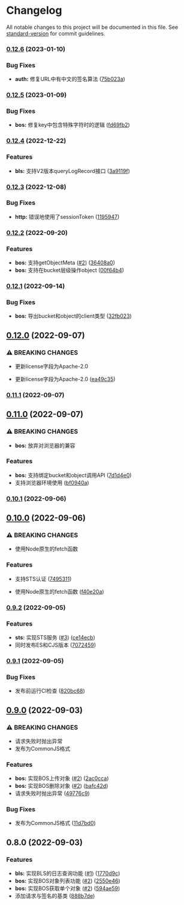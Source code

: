 # Changelog

All notable changes to this project will be documented in this file. See [standard-version](https://github.com/conventional-changelog/standard-version) for commit guidelines.

### [0.12.6](https://github.com/otakustay/bce-sdk/compare/v0.12.5...v0.12.6) (2023-01-10)


### Bug Fixes

* **auth:** 修复URL中有中文的签名算法 ([75b023a](https://github.com/otakustay/bce-sdk/commit/75b023a33e4aa2a26d151d5eb4832fa170909a0f))

### [0.12.5](https://github.com/otakustay/bce-sdk/compare/v0.12.4...v0.12.5) (2023-01-09)


### Bug Fixes

* **bos:** 修复key中包含特殊字符时的逻辑 ([fd69fb2](https://github.com/otakustay/bce-sdk/commit/fd69fb28d01b5f107e985b77fa5b3efd2b395279))

### [0.12.4](https://github.com/otakustay/bce-sdk/compare/v0.12.3...v0.12.4) (2022-12-22)


### Features

* **bls:** 支持V2版本queryLogRecord接口 ([3a9119f](https://github.com/otakustay/bce-sdk/commit/3a9119f91e026e9c6a2f6c99b4af7bdf9689bd69))

### [0.12.3](https://github.com/otakustay/bce-sdk/compare/v0.12.2...v0.12.3) (2022-12-08)


### Bug Fixes

* **http:** 错误地使用了sessionToken ([1195947](https://github.com/otakustay/bce-sdk/commit/1195947e0e0afd8341829c3be76d5a2a3effc2cc))

### [0.12.2](https://github.com/otakustay/bce-sdk/compare/v0.12.1...v0.12.2) (2022-09-20)


### Features

* **bos:** 支持getObjectMeta ([#2](https://github.com/otakustay/bce-sdk/issues/2)) ([36408a0](https://github.com/otakustay/bce-sdk/commit/36408a051653a9703a762c2b7dd2da17d60dea0a))
* **bos:** 支持在bucket层级操作object ([00f64b4](https://github.com/otakustay/bce-sdk/commit/00f64b48d54aa75e45e11058aa412b21c509090e))

### [0.12.1](https://github.com/otakustay/bce-sdk/compare/v0.12.0...v0.12.1) (2022-09-14)


### Bug Fixes

* **bos:** 导出bucket和object的client类型 ([32fb023](https://github.com/otakustay/bce-sdk/commit/32fb023e49c0a246c3da487c24fa9d144cf981b6))

## [0.12.0](https://github.com/otakustay/bce-sdk/compare/v0.11.0...v0.12.0) (2022-09-07)


### ⚠ BREAKING CHANGES

* 更新license字段为Apache-2.0

* 更新license字段为Apache-2.0 ([ea49c35](https://github.com/otakustay/bce-sdk/commit/ea49c3500aab17244d580faf22be811fcebd3968))

### [0.11.1](https://github.com/otakustay/bce-sdk/compare/v0.11.0...v0.11.1) (2022-09-07)

## [0.11.0](https://github.com/otakustay/bce-sdk/compare/v0.10.1...v0.11.0) (2022-09-07)


### ⚠ BREAKING CHANGES

* **bos:** 放弃对浏览器的兼容

### Features

* **bos:** 支持绑定bucket和object调用API ([7d1d4e0](https://github.com/otakustay/bce-sdk/commit/7d1d4e08c28b04b23353ea2f76cc1b057384a8ce))
* 支持浏览器环境使用 ([bf0940a](https://github.com/otakustay/bce-sdk/commit/bf0940aa237eb3cc1e36967d28a9cf2d5bb03e6a))

### [0.10.1](https://github.com/otakustay/bce-sdk/compare/v0.10.0...v0.10.1) (2022-09-06)

## [0.10.0](https://github.com/otakustay/bce-sdk/compare/v0.9.2...v0.10.0) (2022-09-06)


### ⚠ BREAKING CHANGES

* 使用Node原生的fetch函数

### Features

* 支持STS认证 ([7495311](https://github.com/otakustay/bce-sdk/commit/7495311fb1687caedbae25e60e7ce4b6d1a70fb9))


* 使用Node原生的fetch函数 ([f40e20a](https://github.com/otakustay/bce-sdk/commit/f40e20a4fbfdc6324cd8521088bba2fa16c7f374))

### [0.9.2](https://github.com/otakustay/bce-sdk/compare/v0.9.1...v0.9.2) (2022-09-05)


### Features

* **sts:** 实现STS服务 ([#3](https://github.com/otakustay/bce-sdk/issues/3)) ([ce14ecb](https://github.com/otakustay/bce-sdk/commit/ce14ecb2bf2cc85e4428ea6d22459e7365dd14ba))
* 同时发布ES和CJS版本 ([7072459](https://github.com/otakustay/bce-sdk/commit/7072459fe50b2153bd64a6df78668c1a04e0ad02))

### [0.9.1](https://github.com/otakustay/bce-sdk/compare/v0.9.0...v0.9.1) (2022-09-05)


### Bug Fixes

* 发布前运行CI检查 ([820bc68](https://github.com/otakustay/bce-sdk/commit/820bc68d93190246a31166e76aa0449e489dbe2d))

## [0.9.0](https://github.com/otakustay/bce-sdk/compare/v0.8.0...v0.9.0) (2022-09-03)


### ⚠ BREAKING CHANGES

* 请求失败时抛出异常
* 发布为CommonJS格式

### Features

* **bos:** 实现BOS上传对象 ([#2](https://github.com/otakustay/bce-sdk/issues/2)) ([2ac0cca](https://github.com/otakustay/bce-sdk/commit/2ac0cca745701ce1e1a45485b8376d53f663330b))
* **bos:** 实现BOS删除对象 ([#2](https://github.com/otakustay/bce-sdk/issues/2)) ([bafc42d](https://github.com/otakustay/bce-sdk/commit/bafc42d267b09f17128e41d700fbf7dc26c41fc5))
* 请求失败时抛出异常 ([49776c9](https://github.com/otakustay/bce-sdk/commit/49776c98928fec7640d784116f15c2165399b21f))


### Bug Fixes

* 发布为CommonJS格式 ([11d7bd0](https://github.com/otakustay/bce-sdk/commit/11d7bd05eec5575973cbb3ca2ffbf78a301c60d6))

## 0.8.0 (2022-09-03)


### Features

* **bls:** 实现BLS的日志查询功能 ([#1](https://github.com/otakustay/bce-sdk/issues/1)) ([1770d9c](https://github.com/otakustay/bce-sdk/commit/1770d9c1302bc1c6ab1102ea43d15e7881fb08b7))
* **bos:** 实现BOS对象列表功能 ([#2](https://github.com/otakustay/bce-sdk/issues/2)) ([2550e46](https://github.com/otakustay/bce-sdk/commit/2550e466a5567f6a7ea14521a714e432ce778fd4))
* **bos:** 实现BOS获取单个对象 ([#2](https://github.com/otakustay/bce-sdk/issues/2)) ([594ae59](https://github.com/otakustay/bce-sdk/commit/594ae5905ad9f7c9123e3aa3bc677d21eac147bd))
* 添加请求与签名的基类 ([888b7de](https://github.com/otakustay/bce-sdk/commit/888b7ded3de6c47cd792ff091eb9160aeeb8f1ec))
